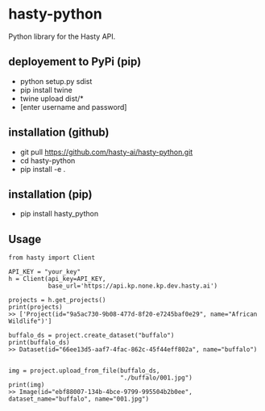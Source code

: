 # hasty-python
Python library for the Hasty API.

## deployement to PyPi (pip)
* python setup.py sdist
* pip install twine
* twine upload dist/*
* [enter username and password]

## installation (github)
* git pull https://github.com/hasty-ai/hasty-python.git
* cd hasty-python
* pip install -e . 

## installation (pip)
* pip install hasty_python

## Usage

```
from hasty import Client

API_KEY = "your_key"
h = Client(api_key=API_KEY,
           base_url='https://api.kp.none.kp.dev.hasty.ai')

projects = h.get_projects()
print(projects)
>> ['Project(id="9a5ac730-9b08-477d-8f20-e7245baf0e29", name="African Wildlife")']

buffalo_ds = project.create_dataset("buffalo")
print(buffalo_ds)
>> Dataset(id="66ee13d5-aaf7-4fac-862c-45f44eff802a", name="buffalo")


img = project.upload_from_file(buffalo_ds,
                               "./buffalo/001.jpg")
print(img)
>> Image(id="ebf88007-134b-4bce-9799-995504b2b0ee", dataset_name="buffalo", name="001.jpg")
```